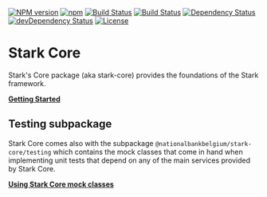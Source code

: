 [![NPM version](https://img.shields.io/npm/v/@nationalbankbelgium/stark-core.svg)](https://www.npmjs.com/package/@nationalbankbelgium/stark-core)
[![npm](https://img.shields.io/npm/dm/@nationalbankbelgium/stark-core.svg)](https://www.npmjs.com/package/@nationalbankbelgium/stark-core)
[![Build Status](https://api.travis-ci.com/NationalBankBelgium/stark.svg?branch=master)](https://travis-ci.com/NationalBankBelgium/stark)
[![Build Status](https://github.com/NationalBankBelgium/stark/workflows/ci/badge.svg)](https://github.com/NationalBankBelgium/stark/actions?query=workflow%3Aci)
[![Dependency Status](https://david-dm.org/NationalBankBelgium/stark-core.svg)](https://david-dm.org/NationalBankBelgium/stark-core)
[![devDependency Status](https://david-dm.org/NationalBankBelgium/stark-core/dev-status.svg)](https://david-dm.org/NationalBankBelgium/stark-core#info=devDependencies)
[![License](https://img.shields.io/cocoapods/l/AFNetworking.svg)](LICENSE)

# Stark Core

Stark's Core package (aka stark-core) provides the foundations of the Stark framework.

**[Getting Started](https://stark.nbb.be/api-docs/stark-core/latest/additional-documentation/getting-started.html)**

## Testing subpackage

Stark Core comes also with the subpackage `@nationalbankbelgium/stark-core/testing` which contains the mock classes that come in hand
when implementing unit tests that depend on any of the main services provided by Stark Core.

**[Using Stark Core mock classes](https://stark.nbb.be/api-docs/stark-core/latest/additional-documentation/testing-subpackage.html)**
